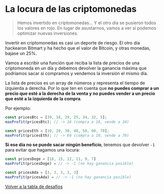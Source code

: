 # La locura de las criptomonedas

> Hemos invertido en criptomonedas... Y el otro día se pusieron todos los valores en rojo. En lugar de asustarnos, vamos a ver si podemos optimizar nuevas inversiones.

Invertir en criptomonedas es casi un deporte de riesgo. El otro día hackearon Bitmart y ha hecho que el valor de Bitcoin, y otras monedas, bajase un 25%.

Vamos a escribir una función que reciba la lista de precios de una criptomoneda en un día y debemos devolver la ganancia máxima que podríamos sacar si compramos y vendemos la inversión el mismo día.

La lista de precios es un array de números y representa el tiempo de izquierda a derecha. Por lo que ten en cuenta que **no puedes comprar a un precio que esté a la derecha de la venta y no puedes vender a un precio que esté a la izquierda de la compra**.

Por ejemplo:

```javascript
const pricesBtc = [39, 18, 29, 25, 34, 32, 5];
maxProfit(pricesBtc); // -> 16 (compra a 18, vende a 34)

const pricesEth = [10, 20, 30, 40, 50, 60, 70];
maxProfit(pricesEth); // -> 60 (compra a 10, vende a 70)
```

**Si ese día no se puede sacar ningún beneficio**, tenemos que devolver `-1` para evitar que hagamos una locura:

```javascript
const pricesDoge = [18, 15, 12, 11, 9, 7]
maxProfit(pricesDoge) = // -> -1 (no hay ganancia posible)

const pricesAda = [3, 3, 3, 3, 3]
maxProfit(pricesAda) = // -> -1 (no hay ganancia posible)
```


[Volver a la tabla de desafíos](/README.md)
